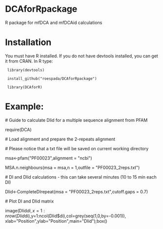 # DCAforRpackage
R package for mfDCA and mfDCAid calculations


# Installation

You must have R installed.
If you do not have devtools installed, you can get it from CRAN.
In R type:

     library(devtools)

     install_github("roespada/DCAforRpackage")

     library(DCAforR)

# Example:

\# Guide to calculate DIid for a multiple sequence alignment from PFAM

require(DCA)

\# Load alignment and prepare the 2-repeats alignment

\# Please notice that a txt file will be saved on current working directory

msa<-pfam("PF00023",alignment = "ncbi")

MSA.n.neighbours(msa = msa,n = 1,outfile = "PF00023_2reps.txt")

\# DI and DIid calculations - this can take several minutes (10 to 15 min each DI)

DIid<-CompleteDIrepeat(msa = "PF00023_2reps.txt",cutoff.gaps = 0.7)

\# Plot DI and DIid matrix

image(DIid$di,x=1:nrow(DIid$di),y=1:ncol(DIid$di),col=grey(seq(1,0,by=-0.001)),
      xlab="Position",ylab="Position",main="DIid");box()





 
 
